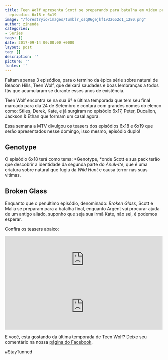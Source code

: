 ```yaml
---
title: Teen Wolf apresenta Scott se preparando para batalha em video promocional de
  episodios 6x18 e 6x19
image: "/forestryio/images/tumblr_osq06gejkf1v32652o1_1280.png"
author: zinenda
categories:
- Series
tags: []
date: 2017-09-14 00:00:00 +0000
layout: post
tag: []
description: ''
picture: ''
fontes: ''
---
```



Faltam apenas 3 episódios, para o termino da épica série sobre natural de Beacon Hills, Teen Wolf, que deixará saudades e boas lembranças a todos fãs que acumularam se durante esses anos de existência.

Teen Wolf encontra se na sua 6ª e última temporada que tem seu final marcado para dia 24 de Setembro e contará com grandes nomes do elenco como: Stiles, Derek, Kate, e já surgiram no episódio 6x17, Peter, Ducalion, Jackson & Ethan que formam um casal agora.

Essa semana a MTV divulgou os teasers dos episódios 6x18 e 6x19 que serão apresentados nesse domingo, isso mesmo, episódio duplo!

## Genotype

O episódio 6x18 terá como tema: *Genotype, *onde Scott e sua pack terão que descobrir a identidade da segunda parte do *Anuk-Ite*, que é uma criatura sobre natural que fugiu da *Wild Hunt* e causa terror nas suas vitimas.

## Broken Glass

Enquanto que o penúltimo episódio, denominado: *Broken Glass*, Scott e Malia se preparam para a batalha final, enquanto Argent vai procurar ajuda de um antigo aliado, suponho que seja sua irmã Kate, não sei, é podemos esperar.

Confira os teasers abaixo:

<iframe width="100%" height="auto" src="https://www.youtube.com/embed/ctQh8I03zxg" frameborder="0" allowfullscreen="" async="" preload=""></iframe>

<iframe width="100%" height="auto" src="https://www.youtube.com/embed/tWLBLN5GA_w" frameborder="0" allowfullscreen="" async="" preload=""></iframe>

E você, esta gostando da última temporada de Teen Wolf? Deixe seu comentário na nossa [página do Facebook](http://fb.com/maningtech).

#StayTunned